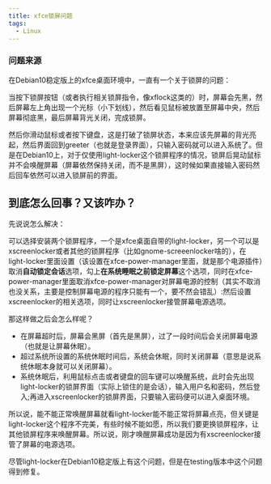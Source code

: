 ```yaml
---
title: xfce锁屏问题
tags:
  - Linux
---
```


### 问题来源 ###

在Debian10稳定版上的xfce桌面环境中，一直有一个关于锁屏的问题：

 当按下锁屏按钮（或者执行相关锁屏指令，像xflock这类的）时，屏幕会先黑，然后屏幕左上角出现一个光标（小下划线），然后看见鼠标被放置至屏幕中央，然后屏幕彻底黑，最后屏幕背光关闭，完成锁屏。

然后你滑动鼠标或者按下键盘，这是打破了锁屏状态，本来应该先屏幕的背光亮起，然后界面回到greeter（也就是登录界面），只输入密码就可以进入系统了。但是在Debian10上，对于仅使用light-locker这个锁屏程序的情况，锁屏后晃动鼠标并不会唤醒屏幕（屏幕依然保持关闭，而不是黑屏），这时候如果直接输入密码然后回车依然可以进入锁屏前的界面。

## 到底怎么回事？又该咋办？ ##
先说说怎么解决：

可以选择安装两个锁屏程序，一个是xfce桌面自带的light-locker，另一个可以是xscreenlocker或者其他的锁屏程序（比如gnome-screeenlocker啥的），在light-locker里面设置（该设置在xfce-power-manager里面，就是那个电源插件）取消**自动锁定会话**选项，勾上**在系统睡眠之前锁定屏幕**这个选项，同时在xfce-power-manager里面取消xfce-power-manager对屏幕电源的控制（其实不取消也没关系，主要是控制屏幕电源的程序只能有一个，要不然会错乱）:然后设置xscreenlocker的相关选项，同时让xscreenlocker接管屏幕电源选项。

那这样做之后会怎么样呢？

- 在屏幕超时后，屏幕会黑屏（首先是黑屏），过了一段时间后会关闭屏幕电源（也就是让屏幕休眠）。
- 超过系统所设置的系统休眠时间后，系统会休眠，同时关闭屏幕（意思是说系统休眠本身就可以关闭屏幕）。
- 系统休眠后，利用鼠标点击或者键盘的回车键可以唤醒系统，此时会先出现light-locker的锁屏界面（实际上锁住的是会话），输入用户名和密码，然后登入;再进入xscreenlocker的锁屏界面，只要输入密码便可以进入桌面环境。

所以说，能不能正常唤醒屏幕就看light-locker能不能正常将屏幕点亮，但关键是light-locker这个程序不完美，有些时候不能如愿，所以我们要更换锁屏程序，让其他锁屏程序来唤醒屏幕。所以说，刚才唤醒屏幕成功是因为有xscreenlocker接管了屏幕的电源选项。

尽管light-locker在Debian10稳定版上有这个问题，但是在testing版本中这个问题得到修复。
